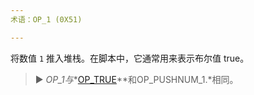 ```yaml
---
术语：OP_1 (0X51)

---
```

将数值 `1` 推入堆栈。在脚本中，它通常用来表示布尔值 true。

> ► *OP_1与**[OP_TRUE](/dictionnaire/O.md#op_true-0x51)**和OP_PUSHNUM_1.*相同。